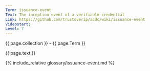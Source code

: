 ```yaml
---
Term: issuance-event
Text: The inception event of a verifiable credential
Link: https://github.com/trustoverip/acdc/wiki/issuance-event
Videostart: 
Level: 7
---
```


{{ page.collection }} - {{ page.Term }}

   {{ page.text }}

{% include_relative glossary/issuance-event.md %}
